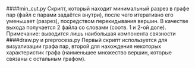 ####min_cut.py
Скрипт, который находит минимальный разрез в графе пар (файл с парами задаётся внутри), после чего итеративно его уменьшает (разрез), посредством перекидывания вершин.
В качестве выхода получается 2 файла со словами (соотв. 1 и 2-ой доле).
Примечание: выводится лишь наибольшая компонента связности
####draw.py и preprocess.py
Первый скрипт используется для визуализации графа пар, второй для нахождения некоторых характеристик графа (наименьшее множество вершин, которые связаны с остальным графом).
